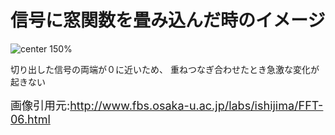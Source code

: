 <!-- 自動生成されたプリアンブル ここから -->
<!-- // $width:"841.89" -->
<!-- // $height:"595.28" -->
<!-- // $page_number:"true" -->
<!-- // $page:"44" -->
<!-- // $absolute_page:"44" -->
<!-- // $h2:"none" -->
<!-- // $h3:"none" -->
<!-- // $title:"true" -->
<!-- // $state_title:"-1" -->
<!-- 自動生成されたプリアンブル ここまで -->

<!-- 前のページから引き継いだタイトル ここから -->
<!-- 前のページから引き継いだタイトル ここまで -->
# 信号に窓関数を畳み込んだ時のイメージ

![center 150%](./img/FFT-12.jpg)

切り出した信号の両端が０に近いため、
重ねつなぎ合わせたとき急激な変化が起きない

<font size=4>画像引用元:http://www.fbs.osaka-u.ac.jp/labs/ishijima/FFT-06.html</font>

